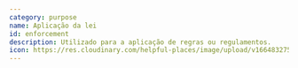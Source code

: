 ```yaml
---
category: purpose
name: Aplicação da lei
id: enforcement
description: Utilizado para a aplicação de regras ou regulamentos.
icon: https://res.cloudinary.com/helpful-places/image/upload/v1664832755/dtpr-icons/purpose/enforcement_dz3fxo.svg
---
```

